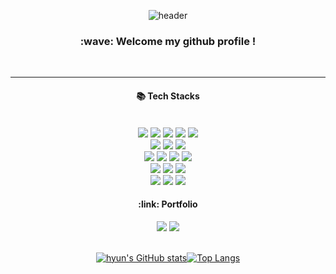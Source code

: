 <div align='center'>

 ![header](https://capsule-render.vercel.app/api?type=Rounded&color=aec8ff&height=160&section=header&text=GangHyun&fontColor=ffffff&fontSize=70&animation=fadeIn&fontAlignY=55)
  <h3>:wave: Welcome my github profile !</h3>  <br/>
  <hr/>
<h4>📚 Tech Stacks</h4><br/>
<img src="https://img.shields.io/badge/HTML5-E34F26?style=flat-square&logo=html5&logoColor=white"/>
<img src="https://img.shields.io/badge/CSS3-1572B6?style=flat-square&logo=css3&logoColor=white"/>
<img src="https://img.shields.io/badge/JavaScript-F7DF1E?style=flat-square&logo=javascript&logoColor=white"/>
<img src="https://img.shields.io/badge/React-61DAFB?style=flat-square&logo=react&logoColor=white"/>
<img src="https://img.shields.io/badge/TypeScript-3178C6?style=flat-square&logo=TypeScript&logoColor=white"/>
  <br/>
<img src="https://img.shields.io/badge/Redux toolkit-764ABC?style=flat-square&logo=redux&logoColor=white"/>
<img src="https://img.shields.io/badge/Recoil-000000?style=flat-square&logo=&logoColor=white"/>
<img src="https://img.shields.io/badge/Axios-5A29E4?style=flat-square&logo=axios&logoColor=white"/>
  <br/>
 <img src="https://img.shields.io/badge/Sass-CC6699?style=flat-square&logo=sass&logoColor=white"/>
<img src="https://img.shields.io/badge/Post Css-DD3A0A?style=flat-square&logo=postcss&logoColor=white"/>
<img src="https://img.shields.io/badge/Styled Components-DB7093?style=flat-square&logo=styledcomponents&logoColor=white"/>
<img src="https://img.shields.io/badge/Tailwind CSS-06B6D4?style=flat-square&logo=tailwindcss&logoColor=white"/>
  <br/>
<img src="https://img.shields.io/badge/Figma-F24E1E?style=flat-square&logo=figma&logoColor=white"/>
<img src="https://img.shields.io/badge/Slack-4A154B?style=flat-square&logo=slack&logoColor=white"/>
<img src="https://img.shields.io/badge/Notion-000000?style=flat-square&logo=notion&logoColor=white"/>
   <br/>
<img src="https://img.shields.io/badge/Git-F05032?style=flat-square&logo=git&logoColor=white"/>
<img src="https://img.shields.io/badge/SourceTree-0052CC?style=flat-square&logo=sourcetree&logoColor=white"/>
<img src="https://img.shields.io/badge/Visual Studio Code-007ACC?style=flat-square&logo=visualstudiocode&logoColor=white"/><br/>
  
 <h4>:link: Portfolio</h4>
  <a href="https://ganghyun95.github.io/portfolio/" target="_blank" rel="noopener noreferrer"><img src="https://img.shields.io/badge/Click Me!-E34F26?style=for-the-badge&logo=&logoColor=white"/></a>
  <a href="https://cumbersome-pyrite-6a5.notion.site/FE-f2f48c286e1d4475a5787157279dd812" target="_blank" rel="noopener noreferrer"><img src="https://img.shields.io/badge/Notion-000000?style=for-the-badge&logo=&logoColor=white"/></a><br/><br/>
  
  [![hyun's GitHub stats](https://github-readme-stats.vercel.app/api?username=GangHyun95)](https://github.com/anuraghazra/github-readme-stats)[![Top Langs](https://github-readme-stats.vercel.app/api/top-langs/?username=anuraghazra&layout=compact)](https://github.com/anuraghazra/github-readme-stats)
 
</div>
